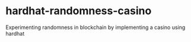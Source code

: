 # hardhat-randomness-casino
Experimenting randomness in blockchain by implementing a casino using hardhat
